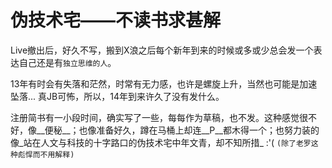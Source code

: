 伪技术宅——不读书求甚解
===

Live撤出后，好久不写，搬到X浪之后每个新年到来的时候或多或少总会发一个表达自己还是有`独立思维的人`。

13年有时会有失落和茫然，时常有无力感，也许是螺旋上升，当然也可能是加速坠落...  真JB可怖，所以，14年到来许久了没有发什么。

注册简书有一小段时间，确实写了一些，每每作为草稿，也不发。这种感觉很不好，像__便秘__；也像准备好久，蹲在马桶上却连__P__都木得一个；也努力装的像_站在人文与科技的十字路口的伪技术宅中年文青，却不知所措_ :'(  `(除了老罗这种彪悍而不用解释)`